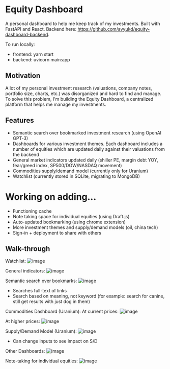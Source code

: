 # Equity Dashboard

A personal dashboard to help me keep track of my investments. Built with FastAPI and React. Backend here: https://github.com/avyukd/equity-dashboard-backend. 

To run locally: 
- frontend: yarn start
- backend: uvicorn main:app

## Motivation

A lot of my personal investment research (valuations, company notes, portfolio size, charts, etc.) was disorganized and hard to find and manage. To solve this problem, I'm building the Equity Dashboard, a centralized platform that helps me manage my investments. 

## Features
- Semantic search over bookmarked investment research (using OpenAI GPT-3)
- Dashboards for various investment themes. Each dashboard includes a number of equities which are updated daily against their valuations from the backend
- General market indicators updated daily (shiller PE, margin debt YOY, fear/greed index, SP500/DOW/NASDAQ movement)
- Commodities supply/demand model (currently only for Uranium)
- Watchlist (currently stored in SQLite, migrating to MongoDB)

# Working on adding...
- Functioning cache
- Note taking space for individual equities (using Draft.js)
- Auto-updated bookmarking (using chrome extension)
- More investment themes and supply/demand models (oil, china tech) 
- Sign-in + deployment to share with others

## Walk-through

Watchlist: 
![image](https://user-images.githubusercontent.com/25803234/131032256-e671eb41-d14e-4656-b316-cf6b1275cab6.png)

General indicators:
![image](https://user-images.githubusercontent.com/25803234/131032305-5a222a82-3081-4040-89a7-2330a2844fea.png)

Semantic search over bookmarks:
![image](https://user-images.githubusercontent.com/25803234/131032580-158c41a3-7a94-49ee-8c5e-19022726a912.png)
- Searches full-text of links
- Search based on meaning, not keyword (for example: search for canine, still get results with just dog in them)

Commodities Dashboard (Uranium):
At current prices:
![image](https://user-images.githubusercontent.com/25803234/131032761-a29cc11a-1b7d-4e25-a298-20fe051677b4.png)

At higher prices:
![image](https://user-images.githubusercontent.com/25803234/131032836-4be3eb78-7aff-4722-83a3-0109326fb874.png)

Supply/Demand Model (Uranium):
![image](https://user-images.githubusercontent.com/25803234/131033000-10fbcc83-9462-48ec-b4be-82bb3439695c.png)
- Can change inputs to see impact on S/D

Other Dashboards:
![image](https://user-images.githubusercontent.com/25803234/131033078-2e7a7dbe-ba6e-48b2-a7bb-d0aafce854cc.png)

Note-taking for individual equities:
![image](https://user-images.githubusercontent.com/25803234/131033163-b721f786-189a-477d-ae99-21f51afbe8f2.png)

